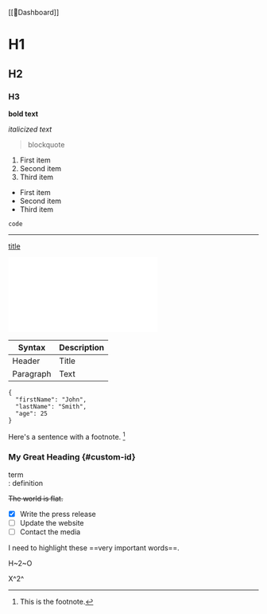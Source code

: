 [[📝Dashboard]]
# H1  

## H2  

### H3

**bold text**

*italicized text*

> blockquote

1. First item  
2. Second item  
3. Third item

- First item   
- Second item   
- Third item

`code`

---

[title](https://www.example.com)

![alt text](image.jpg.md)

| Syntax | Description |  
| ----------- | ----------- |  
| Header | Title |  
| Paragraph | Text |

  
```  
{  
  "firstName": "John",  
  "lastName": "Smith",  
  "age": 25  
}  
```
  

Here's a sentence with a footnote. [^1]  
  
[^1]: This is the footnote.


### My Great Heading {#custom-id}

  
term  
: definition

~~The world is flat.~~

  
- [x] Write the press release  
- [ ] Update the website  
- [ ] Contact the media

I need to highlight these ==very important words==.

  
H~2~O

X^2^